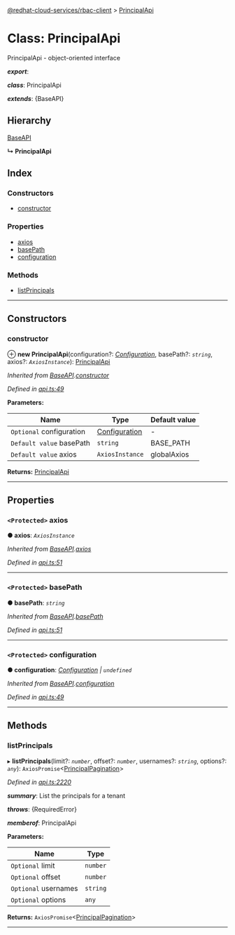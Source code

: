 [@redhat-cloud-services/rbac-client](../README.md) > [PrincipalApi](../classes/principalapi.md)

# Class: PrincipalApi

PrincipalApi - object-oriented interface

*__export__*: 

*__class__*: PrincipalApi

*__extends__*: {BaseAPI}

## Hierarchy

 [BaseAPI](baseapi.md)

**↳ PrincipalApi**

## Index

### Constructors

* [constructor](principalapi.md#constructor)

### Properties

* [axios](principalapi.md#axios)
* [basePath](principalapi.md#basepath)
* [configuration](principalapi.md#configuration)

### Methods

* [listPrincipals](principalapi.md#listprincipals)

---

## Constructors

<a id="constructor"></a>

###  constructor

⊕ **new PrincipalApi**(configuration?: *[Configuration](configuration.md)*, basePath?: *`string`*, axios?: *`AxiosInstance`*): [PrincipalApi](principalapi.md)

*Inherited from [BaseAPI](baseapi.md).[constructor](baseapi.md#constructor)*

*Defined in [api.ts:49](https://github.com/RedHatInsights/javascript-clients/blob/master/packages/rbac/api.ts#L49)*

**Parameters:**

| Name | Type | Default value |
| ------ | ------ | ------ |
| `Optional` configuration | [Configuration](configuration.md) | - |
| `Default value` basePath | `string` |  BASE_PATH |
| `Default value` axios | `AxiosInstance` |  globalAxios |

**Returns:** [PrincipalApi](principalapi.md)

___

## Properties

<a id="axios"></a>

### `<Protected>` axios

**● axios**: *`AxiosInstance`*

*Inherited from [BaseAPI](baseapi.md).[axios](baseapi.md#axios)*

*Defined in [api.ts:51](https://github.com/RedHatInsights/javascript-clients/blob/master/packages/rbac/api.ts#L51)*

___
<a id="basepath"></a>

### `<Protected>` basePath

**● basePath**: *`string`*

*Inherited from [BaseAPI](baseapi.md).[basePath](baseapi.md#basepath)*

*Defined in [api.ts:51](https://github.com/RedHatInsights/javascript-clients/blob/master/packages/rbac/api.ts#L51)*

___
<a id="configuration"></a>

### `<Protected>` configuration

**● configuration**: *[Configuration](configuration.md) \| `undefined`*

*Inherited from [BaseAPI](baseapi.md).[configuration](baseapi.md#configuration)*

*Defined in [api.ts:49](https://github.com/RedHatInsights/javascript-clients/blob/master/packages/rbac/api.ts#L49)*

___

## Methods

<a id="listprincipals"></a>

###  listPrincipals

▸ **listPrincipals**(limit?: *`number`*, offset?: *`number`*, usernames?: *`string`*, options?: *`any`*): `AxiosPromise`<[PrincipalPagination](../interfaces/principalpagination.md)>

*Defined in [api.ts:2220](https://github.com/RedHatInsights/javascript-clients/blob/master/packages/rbac/api.ts#L2220)*

*__summary__*: List the principals for a tenant

*__throws__*: {RequiredError}

*__memberof__*: PrincipalApi

**Parameters:**

| Name | Type |
| ------ | ------ |
| `Optional` limit | `number` |
| `Optional` offset | `number` |
| `Optional` usernames | `string` |
| `Optional` options | `any` |

**Returns:** `AxiosPromise`<[PrincipalPagination](../interfaces/principalpagination.md)>

___


